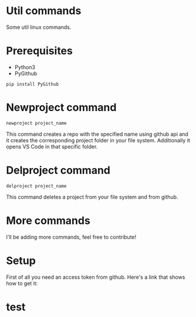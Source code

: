 # Util commands
Some util linux commands.
# Prerequisites
* Python3
* PyGithub
```
pip install PyGithub
```

# Newproject command
```
newproject project_name
```
This command creates a repo with the specified name using github api and it creates the corresponding project folder in your file system. Additionally it opens VS Code in that specific folder.
# Delproject command
```
delproject project_name
```
This command deletes a project from your file system and from github.

# More commands
I'll be adding more commands, feel free to contribute!

# Setup

First of all you need an access token from github. Here's a link that shows how to get it:
# test
